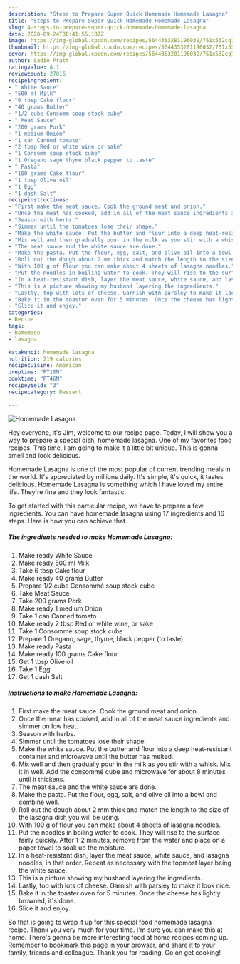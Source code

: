 ```yaml
---
description: "Steps to Prepare Super Quick Homemade Homemade Lasagna"
title: "Steps to Prepare Super Quick Homemade Homemade Lasagna"
slug: 4-steps-to-prepare-super-quick-homemade-homemade-lasagna
date: 2020-09-24T00:41:55.187Z
image: https://img-global.cpcdn.com/recipes/5644353281196032/751x532cq70/homemade-lasagna-recipe-main-photo.jpg
thumbnail: https://img-global.cpcdn.com/recipes/5644353281196032/751x532cq70/homemade-lasagna-recipe-main-photo.jpg
cover: https://img-global.cpcdn.com/recipes/5644353281196032/751x532cq70/homemade-lasagna-recipe-main-photo.jpg
author: Sadie Pratt
ratingvalue: 4.1
reviewcount: 27816
recipeingredient:
- " White Sauce"
- "500 ml Milk"
- "6 tbsp Cake flour"
- "40 grams Butter"
- "1/2 cube Consomm soup stock cube"
- " Meat Sauce"
- "200 grams Pork"
- "1 medium Onion"
- "1 can Canned tomato"
- "2 tbsp Red or white wine or sake"
- "1 Consomm soup stock cube"
- "1 Oregano sage thyme black pepper to taste"
- " Pasta"
- "100 grams Cake flour"
- "1 tbsp Olive oil"
- "1 Egg"
- "1 dash Salt"
recipeinstructions:
- "First make the meat sauce. Cook the ground meat and onion."
- "Once the meat has cooked, add in all of the meat sauce ingredients and simmer on low heat."
- "Season with herbs."
- "Simmer until the tomatoes lose their shape."
- "Make the white sauce. Put the butter and flour into a deep heat-resistant container and microwave until the butter has melted."
- "Mix well and then gradually pour in the milk as you stir with a whisk. Mix it in well. Add the consommé cube and microwave for about 8 minutes until it thickens."
- "The meat sauce and the white sauce are done."
- "Make the pasta. Put the flour, egg, salt, and olive oil into a bowl and combine well."
- "Roll out the dough about 2 mm thick and match the length to the size of the lasagna dish you will be using."
- "With 100 g of flour you can make about 4 sheets of lasagna noodles."
- "Put the noodles in boiling water to cook. They will rise to the surface fairly quickly. After 1-2 minutes, remove from the water and place on a paper towel to soak up the moisture."
- "In a heat-resistant dish, layer the meat sauce, white sauce, and lasagna noodles, in that order. Repeat as necessary with the topmost layer being the white sauce."
- "This is a picture showing my husband layering the ingredients."
- "Lastly, top with lots of cheese. Garnish with parsley to make it look nice."
- "Bake it in the toaster oven for 5 minutes. Once the cheese has lightly browned, it&#39;s done."
- "Slice it and enjoy."
categories:
- Recipe
tags:
- homemade
- lasagna

katakunci: homemade lasagna 
nutrition: 219 calories
recipecuisine: American
preptime: "PT10M"
cooktime: "PT46M"
recipeyield: "3"
recipecategory: Dessert

---
```



![Homemade Lasagna](https://img-global.cpcdn.com/recipes/5644353281196032/751x532cq70/homemade-lasagna-recipe-main-photo.jpg)

Hey everyone, it's Jim, welcome to our recipe page. Today, I will show you a way to prepare a special dish, homemade lasagna. One of my favorites food recipes. This time, I am going to make it a little bit unique. This is gonna smell and look delicious.



Homemade Lasagna is one of the most popular of current trending meals in the world. It's appreciated by millions daily. It's simple, it's quick, it tastes delicious. Homemade Lasagna is something which I have loved my entire life. They're fine and they look fantastic.


To get started with this particular recipe, we have to prepare a few ingredients. You can have homemade lasagna using 17 ingredients and 16 steps. Here is how you can achieve that.

<!--inarticleads1-->

##### The ingredients needed to make Homemade Lasagna:

1. Make ready  White Sauce
1. Make ready 500 ml Milk
1. Take 6 tbsp Cake flour
1. Make ready 40 grams Butter
1. Prepare 1/2 cube Consommé soup stock cube
1. Take  Meat Sauce
1. Take 200 grams Pork
1. Make ready 1 medium Onion
1. Take 1 can Canned tomato
1. Make ready 2 tbsp Red or white wine, or sake
1. Take 1 Consommé soup stock cube
1. Prepare 1 Oregano, sage, thyme, black pepper (to taste)
1. Make ready  Pasta
1. Make ready 100 grams Cake flour
1. Get 1 tbsp Olive oil
1. Take 1 Egg
1. Get 1 dash Salt




<!--inarticleads2-->

##### Instructions to make Homemade Lasagna:

1. First make the meat sauce. Cook the ground meat and onion.
1. Once the meat has cooked, add in all of the meat sauce ingredients and simmer on low heat.
1. Season with herbs.
1. Simmer until the tomatoes lose their shape.
1. Make the white sauce. Put the butter and flour into a deep heat-resistant container and microwave until the butter has melted.
1. Mix well and then gradually pour in the milk as you stir with a whisk. Mix it in well. Add the consommé cube and microwave for about 8 minutes until it thickens.
1. The meat sauce and the white sauce are done.
1. Make the pasta. Put the flour, egg, salt, and olive oil into a bowl and combine well.
1. Roll out the dough about 2 mm thick and match the length to the size of the lasagna dish you will be using.
1. With 100 g of flour you can make about 4 sheets of lasagna noodles.
1. Put the noodles in boiling water to cook. They will rise to the surface fairly quickly. After 1-2 minutes, remove from the water and place on a paper towel to soak up the moisture.
1. In a heat-resistant dish, layer the meat sauce, white sauce, and lasagna noodles, in that order. Repeat as necessary with the topmost layer being the white sauce.
1. This is a picture showing my husband layering the ingredients.
1. Lastly, top with lots of cheese. Garnish with parsley to make it look nice.
1. Bake it in the toaster oven for 5 minutes. Once the cheese has lightly browned, it&#39;s done.
1. Slice it and enjoy.




So that is going to wrap it up for this special food homemade lasagna recipe. Thank you very much for your time. I'm sure you can make this at home. There's gonna be more interesting food at home recipes coming up. Remember to bookmark this page in your browser, and share it to your family, friends and colleague. Thank you for reading. Go on get cooking!
